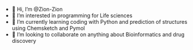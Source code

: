 - 👋 Hi, I’m @Zion-Zion
- 👀 I’m interested in programming for Life sciences
- 🌱 I’m currently learning coding with Python and prediction of structures using Chemsketch and Pymol
- 💞️ I’m looking to collaborate on anything about Bioinformatics and drug discovery

<!---
Zion-Zion/Zion-Zion is a ✨ special ✨ repository because its `README.md` (this file) appears on your GitHub profile.
You can click the Preview link to take a look at your changes.
--->
